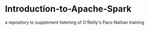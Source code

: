 # Introduction-to-Apache-Spark
a repository to supplement listening of O'Reilly's Paco Nathan training
